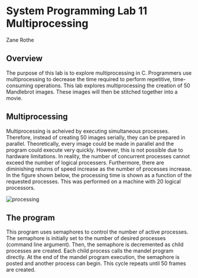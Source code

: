 # System Programming Lab 11 Multiprocessing
Zane Rothe

## Overview
The purpose of this lab is to explore multiprocessing in C. Programmers use multiprocessing to decrease the time required to perform repetitive, time-consuming operations. This lab explores multiprocessing the creation of 50 Mandlebrot images. These images will then be stitched together into a movie.

## Multiprocessing
Multiprocessing is acheived by executing simultaneous processes. Therefore, instead of creating 50 images serially, they can be prepared in parallel. Theoretically, every image could be made in parallel and the program could execute very quickly. However, this is not possible due to hardware limitations. In reality, the number of concurrent processes cannot exceed the number of logical processers. Furthermore, there are diminishing returns of speed increase as the number of processes increase. In the figure shown below, the processing time is shown as a function of the requested processes. This was performed on a machine with 20 logical processors.

![processing](https://github.com/user-attachments/assets/046ac23b-714e-4d8b-ae8b-939883f74306)

## The program
This program uses semaphores to control the number of active processes. The semaphore is initially set to the number of desired processes (command line argument). Then, the semaphore is decremented as child processes are created. Each child process calls the mandel program directly. At the end of the mandel program execution, the semaphore is posted and another process can begin. This cycle repeats until 50 frames are created.
